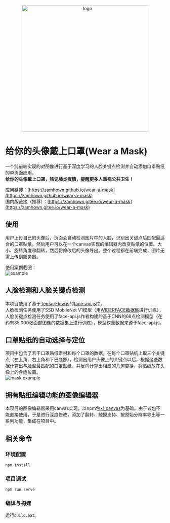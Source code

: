 <p align="center"><img width="400" src="https://raw.githubusercontent.com/zamhown/wear-a-mask/master/assets/logo-title.png" alt="logo"></p>

# 给你的头像戴上口罩(Wear a Mask)
一个纯前端实现的对图像进行基于深度学习的人脸关键点检测并自动添加口罩贴纸的单页面应用。  
**给你的头像戴上口罩，铭记肺炎疫情，提醒更多人重视公共卫生！**   
  
应用链接：[https://zamhown.github.io/wear-a-mask](https://zamhown.github.io/wear-a-mask)  
国内版链接（推荐）：[https://zamhown.gitee.io/wear-a-mask](https://zamhown.gitee.io/wear-a-mask)

## 使用
用户上传自己的头像后，页面会自动检测图片中的人脸，识别出关键点后匹配最适合的口罩贴纸。然后用户可以在一个canvas实现的编辑器内改变贴纸的位置、大小、旋转角度和翻转，然后将修改后的头像导出。整个过程都在前端完成，图片无需上传到服务器。  
  
使用案例截图：  
![example](https://raw.githubusercontent.com/zamhown/wear-a-mask/master/assets/example.jpg)  

## 人脸检测和人脸关键点检测
本项目使用了基于[TensorFlow.js](https://github.com/tensorflow/tfjs)的[face-api.js](https://github.com/justadudewhohacks/face-api.js)库。  
人脸检测任务使用了SSD MobileNet V1模型（用[WIDERFACE数据集](http://mmlab.ie.cuhk.edu.hk/projects/WIDERFace)进行训练），人脸关键点检测任务使用了face-api.js作者构建的基于CNN的68点检测模型（在约有35,000张面部图像的数据集上进行训练），模型权重数据来源于face-api.js。  

## 口罩贴纸的自动选择与定位
项目中包含了若干口罩贴纸素材和每个口罩的数据。在每个口罩贴纸上取三个关键点（左上角、右上角和下巴底部），检测出用户头像上的关键点以后，根据这些数据计算出与脸型最匹配的口罩贴纸，并反向计算出相应的几何变换，将贴纸放在头像上的合适位置。  
![mask example](https://raw.githubusercontent.com/zamhown/wear-a-mask/master/assets/mask-example.png)  

## 拥有贴纸编辑功能的图像编辑器
本项目的图像编辑器采用canvas实现，以npm包[xl_canvas](https://www.npmjs.com/package/xl_canvas)为基础。由于该包不能直接使用，于是进行深度修改，添加了翻转、触摸支持、按原始分辨率导出等一系列功能，集成在项目中。  

## 相关命令
### 环境配置
```
npm install
```

### 项目调试
```
npm run serve
```

### 编译与构建
运行`build.bat`。  